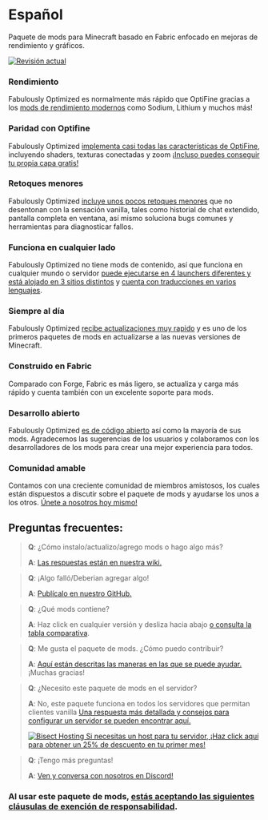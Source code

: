 # Español

Paquete de mods para Minecraft basado en Fabric enfocado en mejoras de rendimiento y gráficos.

[![Revisión actual](https://img.youtube.com/vi/bb8G9X5Q_4I/hqdefault.jpg)](https://www.youtube.com/watch?v=bb8G9X5Q_4I)

### Rendimiento

Fabulously Optimized es normalmente más rápido que OptiFine gracias a los [mods de rendimiento modernos][1] como Sodium, Lithium y muchos más!

### Paridad con Optifine

Fabulously Optimized [implementa casi todas las características de OptiFine][2], incluyendo shaders, texturas conectadas y zoom [¡Incluso puedes conseguir tu propia capa gratis!][3]

### Retoques menores

Fabulously Optimized [incluye unos pocos retoques menores][4] que no desentonan con la sensación vanilla, tales como historial de chat extendido, pantalla completa en ventana, así mismo soluciona bugs comunes y herramientas para diagnosticar fallos.

### Funciona en cualquier lado

Fabulously Optimized no tiene mods de contenido, así que funciona en cualquier mundo o servidor [puede ejecutarse en 4 launchers diferentes y está alojado en 3 sitios distintos][6] y [cuenta con traducciones en varios lenguajes][7].

### Siempre al día

Fabulously Optimized [recibe actualizaciones muy rapido][5] y es uno de los primeros paquetes de mods en actualizarse a las nuevas versiones de Minecraft.

### Construido en Fabric

Comparado con Forge, Fabric es más ligero, se actualiza y carga más rápido y cuenta también con un excelente soporte para mods.

### Desarrollo abierto

Fabulously Optimized [es de código abierto][8] así como la mayoría de sus mods. Agradecemos las sugerencias de los usuarios y colaboramos con los desarrolladores de los mods para crear una mejor experiencia para todos.

### Comunidad amable

Contamos con una creciente comunidad de miembros amistosos, los cuales están dispuestos a discutir sobre el paquete de mods y ayudarse los unos a los otros. [Únete a nosotros hoy mismo!][10]

## Preguntas frecuentes:

> **Q**: ¿Cómo instalo/actualizo/agrego mods o hago algo más?
> 
> **A**: [Las respuestas están en nuestra wiki.][11]


> **Q**: ¡Algo falló/Deberian agregar algo!
> 
> **A**: [Publícalo en nuestro GitHub.][8]


> **Q**: ¿Qué mods contiene?
> 
> **A**: Haz click en cualquier versión y desliza hacia abajo [o consulta la tabla comparativa][12].


> **Q**: Me gusta el paquete de mods. ¿Cómo puedo contribuir?
> 
> **A**: [Aquí están descritas las maneras en las que se puede ayudar.][16] ¡Muchas gracias!


> **Q**: ¿Necesito este paquete de mods en el servidor?
> 
> **A**: No, este paquete funciona en todos los servidores que permitan clientes vanilla [Una respuesta más detallada y consejos para configurar un servidor se pueden encontrar aquí.][13]
> 
> [![Bisect Hosting](https://i.ibb.co/gr9mSxW/image.png) Si necesitas un host para tu servidor, ¡Haz click aquí para obtener un 25% de descuento en tu primer mes!][14]


> **Q**: ¡Tengo más preguntas!
> 
> **A**: [Ven y conversa con nosotros en Discord!][10]

### Al usar este paquete de mods, [estás aceptando las siguientes cláusulas de exención de responsabilidad][15].

[1]: https://github.com/Fabulously-Optimized/fabulously-optimized/blob/main/INCLUDED-MODS.md#smooth
[2]: https://fabulously-optimized.gitbook.io/modpack/readme/give-up-optifine
[3]: https://fabulously-optimized.gitbook.io/modpack/readme/free-cape
[4]: https://github.com/Fabulously-Optimized/fabulously-optimized/blob/main/INCLUDED-MODS.md#functional
[5]: https://github.com/Fabulously-Optimized/fabulously-optimized/blob/main/CHANGELOG.md
[6]: https://github.com/Fabulously-Optimized/fabulously-optimized#downloads
[7]: https://fabulously-optimized.gitbook.io/modpack/readme/language-support
[8]: https://github.com/Fabulously-Optimized/fabulously-optimized
[8]: https://github.com/Fabulously-Optimized/fabulously-optimized
[10]: https://fabulously-optimized.github.io/discord
[10]: https://fabulously-optimized.github.io/discord
[11]: https://fabulously-optimized.gitbook.io/modpack/
[12]: https://github.com/Fabulously-Optimized/fabulously-optimized/blob/main/INCLUDED-MODS.md
[13]: https://fabulously-optimized.gitbook.io/modpack/readme/server-setup
[14]: https://www.bisecthosting.com/clients/aff.php?aff=2604
[15]: https://github.com/Fabulously-Optimized/fabulously-optimized#disclaimers
[16]: https://github.com/Fabulously-Optimized/fabulously-optimized/blob/main/CONTRIBUTING.md
